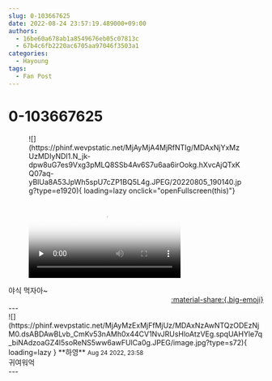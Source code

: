```yaml
---
slug: 0-103667625
date: 2022-08-24 23:57:19.489000+09:00
authors:
  - 16be60a678ab1a8549676eb05c07813c
  - 67b4c6fb2220ac6705aa97046f3503a1
categories:
  - Hayoung
tags:
  - Fan Post
---
```


# 0-103667625

<div class="post-container" markdown="1">
<div class="content-container md-sidebar__scrollwrap" markdown="1">


<figure markdown="1">
![](https://phinf.wevpstatic.net/MjAyMjA4MjRfNTIg/MDAxNjYxMzUzMDIyNDI1.N_jk-dpw8uG7es9Vxg3pMLQ8SSb4Av6S7u6aa6irOokg.hXvcAjQTxKQ07aq-yBlUa8A53JpWh5spU7cZP1BQ5L4g.JPEG/20220805_190140.jpg?type=e1920){ loading=lazy onclick="openFullscreen(this)"}
</figure>


<figure markdown="1">
<video controls="controls" preload="none" poster="/assets/videos/weverse_2-52368-thumb.jpg">
<source src="/assets/videos/weverse_2-52368.mp4#t=1" type="video/mp4">
Your browser does not support the video tag.
</video>
</figure>
야식 먹자아~

</div>
</div>

<div style="text-align: right;" markdown="1">
<a href="https://weverse.io/fromis9/fanpost/0-103667625" style="text-align: right;">:material-share:{.big-emoji}</a>
</div>
---

<div class="comments-container md-sidebar__scrollwrap" markdown="1">
<div class="comment" markdown="1">
<div class='id-container' markdown="1">
![](https://phinf.wevpstatic.net/MjAyMzExMjFfMjUz/MDAxNzAwNTQzODEzNjM0.dsABDAwBLvb_CmKv53nAMh0x44CV1NvJRUsHloAtzVEg.spqUAHYle7q_biNAdzoaGZ4l5soReNS5ww6awFUlCa0g.JPEG/image.jpg?type=s72){ loading=lazy }
**<span class="artist">하영</span>** <small>Aug 24 2022, 23:58</small><br>
</div>
<div class='comment-body' markdown="1">
귀여워억
</div>
</div>
</div>
---

